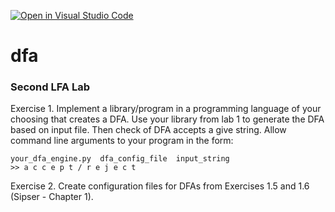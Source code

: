 [![Open in Visual Studio Code](https://classroom.github.com/assets/open-in-vscode-f059dc9a6f8d3a56e377f745f24479a46679e63a5d9fe6f495e02850cd0d8118.svg)](https://classroom.github.com/online_ide?assignment_repo_id=7347770&assignment_repo_type=AssignmentRepo)
# dfa

### Second LFA Lab
Exercise 1. Implement a library/program in a programming language of your
choosing that creates a DFA. Use your library from lab 1 to generate the DFA
based on input file. Then check of DFA accepts a give string. Allow command
line arguments to your program in the form:
```
your_dfa_engine.py  dfa_config_file  input_string
>> a c c e p t / r e j e c t
```

Exercise 2. Create configuration files for DFAs from Exercises 1.5 and 1.6
(Sipser - Chapter 1).
